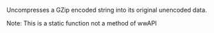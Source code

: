 ﻿Uncompresses a GZip encoded string into its original unencoded data.

Note: This is a static function not a method of wwAPI